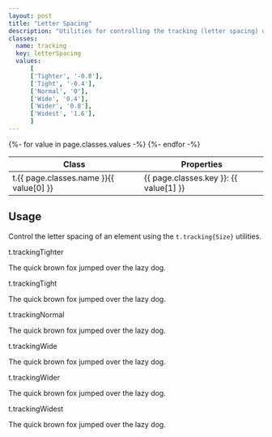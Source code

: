 ```yaml
---
layout: post
title: "Letter Spacing"
description: "Utilities for controlling the tracking (letter spacing) of an element."
classes:
  name: tracking
  key: letterSpacing
  values: 
      [
      ['Tighter', '-0.8'],
      ['Tight', '-0.4'],
      ['Normal', '0'],
      ['Wide', '0.4'],
      ['Wider', '0.8'],
      ['Widest', '1.6'],
      ]
---
```


<div class="mt-0 border-t border-b border-gray-300 overflow-hidden relative">
<div class="lg:max-h-sm overflow-y-auto scrollbar-w-2 scrollbar-track-gray-lighter scrollbar-thumb-rounded scrollbar-thumb-gray scrolling-touch">
<table class="w-full text-left table-collapse mb-0">
    <thead>
    <tr>
    <th class="text-sm font-semibold text-gray-700 p-2 bg-gray-100">Class</th>
    <th class="text-sm font-semibold text-gray-700 p-2 bg-gray-100">Properties</th>
    </tr>
    </thead>
    <tbody class="align-baseline">
    {%- for value in page.classes.values -%}
        <tr>
        <td class="p-2 border-t border-gray-300 font-mono text-xs text-purple-700 whitespace-no-wrap"><span class="rnt-object">t</span>.{{ page.classes.name }}{{ value[0] }}</td>
        <td class="p-2 border-t border-gray-300 font-mono text-xs text-blue-700 whitespace-pre">{{ page.classes.key }}: {{ value[1] }}</td>
        </tr>
    {%- endfor -%}
    </tbody>
</table>
</div>
</div>

## Usage

Control the letter spacing of an element using the <code class="language-plaintext"><span class="rnt-object">t</span>.tracking{Size}</code> utilities.


<div class="mb-6">
  <p class="text-sm text-gray-600"><span class="rnt-object">t</span>.trackingTighter</p>
  <p class="tracking-tighter text-lg text-gray-800">The quick brown fox jumped over the lazy dog.</p>
</div>
<div class="mb-6">
  <p class="text-sm text-gray-600"><span class="rnt-object">t</span>.trackingTight</p>
  <p class="tracking-tight text-lg text-gray-800">The quick brown fox jumped over the lazy dog.</p>
</div>
<div class="mb-6">
  <p class="text-sm text-gray-600"><span class="rnt-object">t</span>.trackingNormal</p>
  <p class="tracking-normal text-lg text-gray-800">The quick brown fox jumped over the lazy dog.</p>
</div>
<div class="mb-6">
  <p class="text-sm text-gray-600"><span class="rnt-object">t</span>.trackingWide</p>
  <p class="tracking-wide text-lg text-gray-800">The quick brown fox jumped over the lazy dog.</p>
</div>
<div class="mb-6">
  <p class="text-sm text-gray-600"><span class="rnt-object">t</span>.trackingWider</p>
  <p class="tracking-wider text-lg text-gray-800">The quick brown fox jumped over the lazy dog.</p>
</div>
<div>
  <p class="text-sm text-gray-600"><span class="rnt-object">t</span>.trackingWidest</p>
  <p class="tracking-widest text-lg text-gray-800">The quick brown fox jumped over the lazy dog.</p>
</div>



